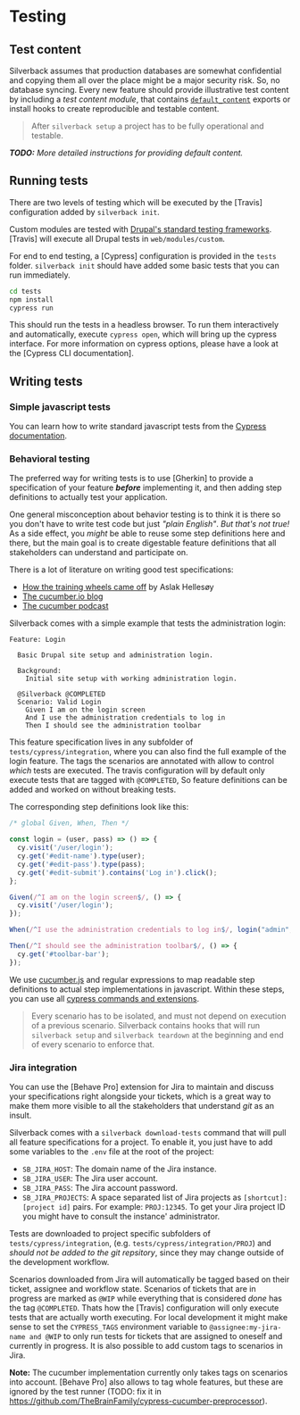 # Testing

## Test content

Silverback assumes that production databases are somewhat confidential and copying them all over the place might be a major security risk. So, no database syncing. Every new feature should provide illustrative test content by including a *test content module*, that contains [`default_content`](https://www.drupal.org/project/default_content) exports or install hooks to create reproducible and testable content.

> After `silverback setup` a project has to be fully operational and testable.

***TODO:** More detailed instructions for providing default content.*

## Running tests

There are two levels of testing which will be executed by the [Travis] configuration added by `silverback init`.

Custom modules are tested with [Drupal's standard testing frameworks](https://www.drupal.org/docs/8/testing). [Travis] will execute all Drupal tests in `web/modules/custom`.

For end to end testing, a [Cypress] configuration is provided in the `tests` folder. `silverback init` should have added some basic tests that you can run immediately.

```bash
cd tests
npm install
cypress run
```

This should run the tests in a headless browser. To run them interactively and automatically, execute `cypress open`, which will bring up the cypress interface. For more information on cypress options, please have a look at the [Cypress CLI documentation].

## Writing tests

### Simple javascript tests

You can learn how to write standard javascript tests from the [Cypress documentation](https://docs.cypress.io/guides/getting-started/writing-your-first-test.html#Add-a-test-file).

### Behavioral testing

The preferred way for writing tests is to use [Gherkin] to provide a specification of your feature ***before*** implementing it, and then adding step definitions to actually test your application.

One general misconception about behavior testing is to think it is there so you don't have to write test code but just *"plain English"*. *But that's not true!* As a side effect, you *might* be able to reuse some step definitions here and there, but the main goal is to create digestable feature definitions that all stakeholders can understand and participate on.

There is a lot of literature on writing good test specifications:

- [How the training wheels came off](http://aslakhellesoy.com/post/11055981222/the-training-wheels-came-off) by Aslak Hellesøy
- [The cucumber.io blog](https://cucumber.io/blog)
- [The cucumber podcast](https://soundcloud.com/cucumber-podcast)

Silverback comes with a simple example that tests the administration login:

```gherkin
Feature: Login

  Basic Drupal site setup and administration login.

  Background:
    Initial site setup with working administration login.

  @Silverback @COMPLETED
  Scenario: Valid Login
    Given I am on the login screen
    And I use the administration credentials to log in
    Then I should see the administration toolbar
```

This feature specification lives in any subfolder of `tests/cypress/integration`, where you can also find the full example of the login feature.
The tags the scenarios are annotated with allow to control *which* tests are executed. The travis configuration will by default only execute tests that are tagged with `@COMPLETED`, So feature definitions can be added and worked on without breaking tests.

The corresponding step definitions look like this:

```javascript
/* global Given, When, Then */

const login = (user, pass) => () => {
  cy.visit('/user/login');
  cy.get('#edit-name').type(user);
  cy.get('#edit-pass').type(pass);
  cy.get('#edit-submit').contains('Log in').click();
};

Given(/^I am on the login screen$/, () => {
  cy.visit('/user/login');
});

When(/^I use the administration credentials to log in$/, login("admin", "admin"));

Then(/^I should see the administration toolbar$/, () => {
  cy.get('#toolbar-bar');
});
```

We use [cucumber.js](https://cucumber.io/) and regular expressions to map readable step definitions to actual step implementations in javascript. Within these steps, you can use all [cypress commands and extensions](http://docs.cypress.io).

> Every scenario has to be isolated, and must not depend on execution of a previous scenario. Silverback contains hooks that will run `silverback setup` and `silverback teardown` at the beginning and end of every scenario to enforce that.

### Jira integration

You can use the [Behave Pro] extension for Jira to maintain and discuss your specifications right alongside your tickets, which is a great way to make them more visible to all the stakeholders that understand *git* as an insult.

Silverback comes with a `silverback download-tests` command that will pull all feature specifications for a project. To enable it, you just have to add some variables to the `.env` file at the root of the project:

* `SB_JIRA_HOST`: The domain name of the Jira instance.
* `SB_JIRA_USER`: The Jira user account.
* `SB_JIRA_PASS`: The Jira account password.
* `SB_JIRA_PROJECTS`: A space separated list of Jira projects as `[shortcut]:[project id]` pairs. For example: `PROJ:12345`. To get your Jira project ID you might have to consult the instance' administrator.

Tests are downloaded to project specific subfolders of `tests/cypress/integration`, (e.g. `tests/cypress/integration/PROJ`) and *should not be added to the git repsitory*, since they may change outside of the development workflow.

Scenarios downloaded from Jira will automatically be tagged based on their ticket, assignee and workflow state. Scenarios of tickets that are in progress are marked as `@WIP` while everything that is considered *done* has the tag `@COMPLETED`. Thats how the [Travis] configuration will only execute tests that are actually worth executing. For local development it might make sense to set the `CYPRESS_TAGS` environment variable to `@assignee:my-jira-name and @WIP` to only run tests for tickets that are assigned to oneself and currently in progress. It is also possible to add custom tags to scenarios in Jira.

**Note:** The cucumber implementation currently only takes tags on scenarios into account. [Behave Pro] also allows to tag whole features, but these are ignored by the test runner (TODO: fix it in https://github.com/TheBrainFamily/cypress-cucumber-preprocessor).
